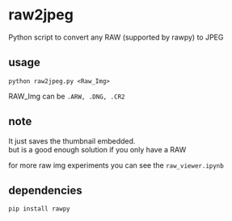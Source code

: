 # raw2jpeg
Python script to convert any RAW (supported by rawpy) to JPEG

## usage
`python raw2jpeg.py <Raw_Img>`

RAW_Img can be `.ARW, .DNG, .CR2`

## note
It just saves the thumbnail embedded.<br>but is a good enough solution if you only have a RAW

for more raw img experiments you can see the `raw_viewer.ipynb`

## dependencies
`pip install rawpy`
